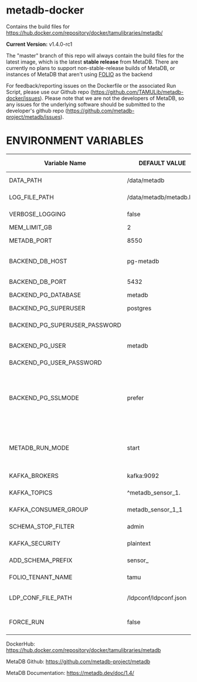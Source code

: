 # metadb-docker

Contains the build files for https://hub.docker.com/repository/docker/tamulibraries/metadb/

**Current Version:** v1.4.0-rc1

The "master" branch of this repo will always contain the build files for the latest image, which is the latest **stable release** from MetaDB. There are currently no plans to support non-stable-release builds of MetaDB, or instances of MetaDB that aren't using [FOLIO](https://folio.org/) as the backend

For feedback/reporting issues on the Dockerfile or the associated Run Script, please use our Github repo (https://github.com/TAMULib/metadb-docker/issues). Please note that we are not the developers of MetaDB, so any issues for the underlying software should be submitted to the developer's github repo (https://github.com/metadb-project/metadb/issues).

# ENVIRONMENT VARIABLES
|        Variable Name        |      DEFAULT VALUE      |                     VALID OPTIONS                     |                    COMMENTS                          |
|-----------------------------|-------------------------|-------------------------------------------------------|------------------------------------------------------|
|DATA_PATH                    |      /data/metadb       |                                                       |Point to where persistent storage is mounted.         |
|LOG_FILE_PATH                | /data/metadb/metadb.log |                                                       |Recommended to keep in persistent storage.            |
|VERBOSE_LOGGING              |         false           |                     true, false                       |                                                      |
|MEM_LIMIT_GB                 |           2             |                                                       |Must be set.                                          |
|METADB_PORT                  |         8550            |                    1024 to 65535                      |Port this container will listen on.                   |
|BACKEND_DB_HOST              |       pg-metadb         |                                                       |FQDN or k8s Service Name for Postgres backend.        |
|BACKEND_DB_PORT              |         5432            |                    1024 to 65535                      |                                                      |
|BACKEND_PG_DATABASE          |        metadb           |                                                       |Must exist ahead of time.                             |
|BACKEND_PG_SUPERUSER         |       postgres          |                                                       |Not sure if this is needed or not...                  |
|BACKEND_PG_SUPERUSER_PASSWORD|        <null>           |                                                       |Not sure if this is needed or not...                  |
|BACKEND_PG_USER              |        metadb           |                                                       |Postgres User who must own BACKEND_PG_DATABASE.       |
|BACKEND_PG_USER_PASSWORD     |        <null>           |                                                       |                                                      |
|BACKEND_PG_SSLMODE           |        prefer           |disable, allow, prefer, require, verify-ca, verify-full|Haven't tested with SSL yet.                          |
|METADB_RUN_MODE              |        start            |        start, upgrade, sync, endsync, migrate         |Read MetaDB docs linked below.                        |
|KAFKA_BROKERS                |      kafka:9092         |                                                       |Use comma-separated list for multiple brokers.        |
|KAFKA_TOPICS                 |   ^metadb_sensor_1\.    |                                                       |Kafka topics that MetaDB will watch.                  |
|KAFKA_CONSUMER_GROUP         |   metadb_sensor_1_1     |                                                       |Kafka Consumer Group that MetaDB creates/joins.       |
|SCHEMA_STOP_FILTER           |         admin           |                                                       |Schemas that MetaDB explicitly won't ingest.          |
|KAFKA_SECURITY               |       plaintext         |                    plaintext, ssl                     |Haven't tested with SSL yet.                          |
|ADD_SCHEMA_PREFIX            |        sensor_          |                                                       |Prepends value to schemas in analytics DB.            |
|FOLIO_TENANT_NAME            |          tamu           |                                                       |Name of the tenant in FOLIO this will monitor.        |
|LDP_CONF_FILE_PATH           |  /ldpconf/ldpconf.json  |                                                       |Only needed for "migrate" task. ConfigMap Recommended.|
|FORCE_RUN                    |          false          |                      true. false                      |Force sync and endsync tasks to ALWAYS proceed.       |

DockerHub: https://hub.docker.com/repository/docker/tamulibraries/metadb

MetaDB Github: https://github.com/metadb-project/metadb

MetaDB Documentation: https://metadb.dev/doc/1.4/
